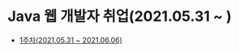 # Java 웹 개발자 취업(2021.05.31 ~ )

* [1주차(2021.05.31 ~ 2021.06.06)](https://github.com/binna/fastcampus/issues/1)
